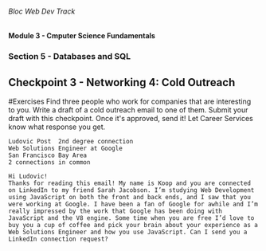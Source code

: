###### Bloc Web Dev Track
#### Module 3 - Cmputer Science Fundamentals
### Section 5 - Databases and SQL
## Checkpoint 3 - Networking 4: Cold Outreach

#Exercises
Find three people who work for companies that are interesting to you. Write a draft of a cold outreach email to one of them. Submit your draft with this checkpoint. Once it's approved, send it! Let Career Services know what response you get.

```
Ludovic Post  2nd degree connection
Web Solutions Engineer at Google
San Francisco Bay Area
2 connections in common

Hi Ludovic!
Thanks for reading this email! My name is Koop and you are connected on LinkedIn to my friend Sarah Jacobson. I’m studying Web Development using JavaScript on both the front and back ends, and I saw that you were working at Google. I have been a fan of Google for awhile and I’m really impressed by the work that Google has been doing with JavaScript and the V8 engine. Some time when you are free I’d love to buy you a cup of coffee and pick your brain about your experience as a Web Solutions Engineer and how you use JavaScript. Can I send you a LinkedIn connection request?
```
